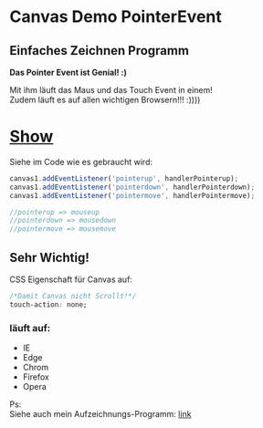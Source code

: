 # Canvas Demo PointerEvent

## Einfaches Zeichnen Programm

**Das Pointer Event ist Genial! :)**

Mit ihm läuft das Maus und das Touch Event in einem!  
Zudem läuft es auf allen wichtigen Browsern!!! :))))

# [Show](https://htmlpreview.github.io/?https://github.com/sauternic/Canvas_Demo_PointerEvent/blob/master/canvas_Zeichnen_Maus_und_Touch.html)

Siehe im Code wie es gebraucht wird:

```JavaScript
canvas1.addEventListener('pointerup', handlerPointerup);
canvas1.addEventListener('pointerdown', handlerPointerdown);
canvas1.addEventListener('pointermove', handlerPointermove);

//pointerup => mouseup
//pointerdown => mousedown
//pointermove => mousemove
```

## Sehr Wichtig!

CSS Eigenschaft für Canvas auf:  
```CSS
/*Damit Canvas nicht Scrollt!*/
touch-action: none;
```

### läuft auf:
- IE
- Edge
- Chrom
- Firefox
- Opera

Ps:  
Siehe auch mein Aufzeichnungs-Programm: [link](https://github.com/sauternic/Canvas_JavaScript_Zeichnen_Aufzeichnen_Animation)
